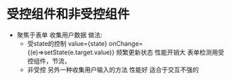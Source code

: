 # 受控组件和非受控组件

- 聚焦于表单 收集用户数据
  做法:
    - 受state的控制
      value={state} onChange={(e)=>setState(e.target.value)}
      频繁更新状态
      性能开销大 表单检测用受控组件，节流，
    - 非受控
      另外一种收集用户输入的方法
      性能好 适合于交互不强的

